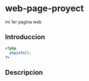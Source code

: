 # web-page-proyect
mi 1er pagina web

## Introduccion

 ```php 
<?php  
   phpinfo(); 
?>
```

## Descripcion
